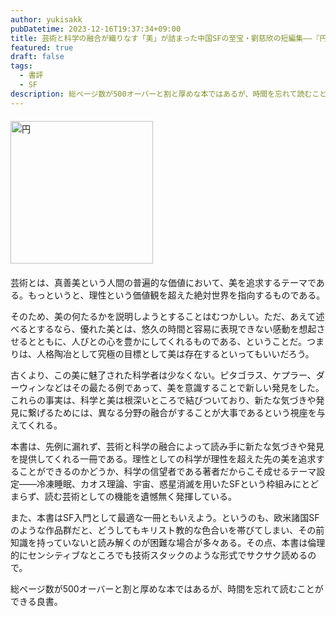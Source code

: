 ```yaml
---
author: yukisakk
pubDatetime: 2023-12-16T19:37:34+09:00
title: 芸術と科学の融合が織りなす「美」が詰まった中国SFの至宝・劉慈欣の短編集——『円』
featured: true
draft: false
tags:
  - 書評
  - SF
description: 総ページ数が500オーバーと割と厚めな本ではあるが、時間を忘れて読むことができる良書。
---
```


<div style="margin: 20px 0">
<a href="https://www.amazon.co.jp/dp/4150124019/ref=nosim?tag=revbooks03-22" class="inline-block" style="margin: 0; padding: 0; border-width: 0;">     
<img src="https://images-na.ssl-images-amazon.com/images/P/4150124019.09.LZZZZZZZ.jpg" alt="円" style="width: 228px; height: auto; border-radius: 0; margin: 0; padding: 0;"> 
</a>
</div>

芸術とは、真善美という人間の普遍的な価値において、美を追求するテーマである。もっというと、理性という価値観を超えた絶対世界を指向するものである。

そのため、美の何たるかを説明しようとすることはむつかしい。ただ、あえて述べるとするなら、優れた美とは、悠久の時間と容易に表現できない感動を想起させるとともに、人びとの心を豊かにしてくれるものである、ということだ。つまりは、人格陶冶として究極の目標として美は存在するといってもいいだろう。

古くより、この美に魅了された科学者は少なくない。ピタゴラス、ケプラー、ダーウィンなどはその最たる例であって、美を意識することで新しい発見をした。これらの事実は、科学と美は根深いところで結びついており、新たな気づきや発見に繋げるためには、異なる分野の融合がすることが大事であるという視座を与えてくれる。

本書は、先例に漏れず、芸術と科学の融合によって読み手に新たな気づきや発見を提供してくれる一冊である。理性としての科学が理性を超えた先の美を追求することができるのかどうか、科学の信望者である著者だからこそ成せるテーマ設定——冷凍睡眠、カオス理論、宇宙、惑星消滅を用いたSFという枠組みにとどまらず、読む芸術としての機能を遺憾無く発揮している。

また、本書はSF入門として最適な一冊ともいえよう。というのも、欧米諸国SFのような作品群だと、どうしてもキリスト教的な色合いを帯びてしまい、その前知識を持っていないと読み解くのが困難な場合が多々ある。その点、本書は倫理的にセンシティブなところでも技術スタックのような形式でサクサク読めるので。

総ページ数が500オーバーと割と厚めな本ではあるが、時間を忘れて読むことができる良書。
